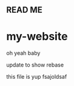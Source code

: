 READ ME
------------------------------------------------
# my-website
oh yeah baby

update to show rebase

this file is yup
fsajoldsaf
